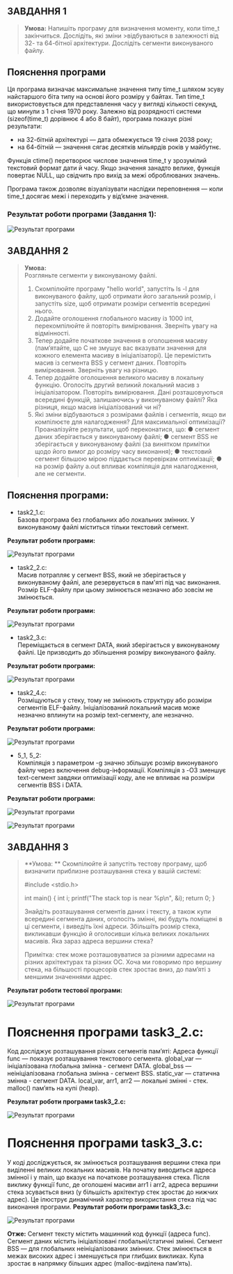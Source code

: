 ## ЗАВДАННЯ 1

> **Умова:**
>Напишіть програму для визначення моменту, коли time_t закінчиться. Дослідіть, які зміни >відбуваються в залежності від 32- та 64-бітної архітектури. Дослідіть сегменти виконуваного файлу.

## **Пояснення програми**
Ця програма визначає максимальне значення типу time_t шляхом зсуву найстаршого біта типу на основі його розміру у байтах. Тип time_t використовується для представлення часу у вигляді кількості секунд, що минули з 1 січня 1970 року. Залежно від розрядності системи (sizeof(time_t) дорівнює 4 або 8 байт), програма показує різні результати:
- на 32-бітній архітектурі — дата обмежується 19 січня 2038 року;
- на 64-бітній — значення сягає десятків мільярдів років у майбутнє.

Функція ctime() перетворює числове значення time_t у зрозумілий текстовий формат дати й часу. Якщо значення занадто велике, функція повертає NULL, що свідчить про вихід за межі оброблюваних значень.

Програма також дозволяє візуалізувати наслідки переповнення — коли time_t досягає межі і переходить у від’ємне значення.

### Результат роботи програми (Завдання 1):

![Результат програми](task1/Результат1.png)

## ЗАВДАННЯ 2

> **Умова:**  
> Розгляньте сегменти у виконуваному файлі.  
> 1. Скомпілюйте програму "hello world", запустіть ls -l для виконуваного файлу, щоб отримати його загальний розмір, і запустіть size, щоб отримати розміри сегментів всередині нього.
> 2. Додайте оголошення глобального масиву із 1000 int, перекомпілюйте й повторіть вимірювання. Зверніть увагу на відмінності.
> 3. Тепер додайте початкове значення в оголошення масиву (пам’ятайте, що C не змушує вас вказувати значення для кожного елемента масиву в ініціалізаторі). Це перемістить масив із сегмента BSS у сегмент даних. Повторіть вимірювання. Зверніть увагу на різницю.
> 4. Тепер додайте оголошення великого масиву в локальну функцію. Оголосіть другий великий локальний масив з ініціалізатором. Повторіть вимірювання. Дані розташовуються всередині функцій, залишаючись у виконуваному файлі? Яка різниця, якщо масив ініціалізований чи ні?
> 5. Які зміни відбуваються з розмірами файлів і сегментів, якщо ви компілюєте для налагодження? Для максимальної оптимізації?
> Проаналізуйте результати, щоб переконатися, що:
> ● сегмент даних зберігається у виконуваному файлі;
> ● сегмент BSS не зберігається у виконуваному файлі (за винятком примітки щодо його вимог до розміру часу виконання);
> ● текстовий сегмент більшою мірою піддається перевіркам оптимізації;
> ● на розмір файлу a.out впливає компіляція для налагодження, але не сегменти.
## **Пояснення програми:**

- task2_1.c:  
  Базова програма без глобальних або локальних змінних. У виконуваному файлі міститься тільки текстовий сегмент.
  
**Результат роботи програми:**

![Результат програми](task2/Результат2_1.png)

- task2_2.c:  
  Масив потрапляє у сегмент BSS, який не зберігається у виконуваному файлі, але резервується в пам'яті під час виконання. Розмір ELF-файлу при цьому змінюється незначно або зовсім не змінюється.

**Результат роботи програми:**

![Результат програми](task2/Результат2_2.png)

- task2_3.c:  
  Переміщається в сегмент DATA, який зберігається у виконуваному файлі. Це призводить до збільшення розміру виконуваного файлу.

**Результат роботи програми:**

![Результат програми](task2/Результат2_3.png)

- task2_4.c:  
  Розміщуються у стеку, тому не змінюють структуру або розміри сегментів ELF-файлу. Ініціалізований локальний масив може незначно вплинути на розмір text-сегменту, але незначно.

**Результат роботи програми:**

![Результат програми](task2/Результат2_4.png)

- 5_1, 5_2:  
  Компіляція з параметром -g значно збільшує розмір виконуваного файлу через включення debug-інформації. Компіляція з -O3 зменшує text-сегмент завдяки оптимізації коду, але не впливає на розміри сегментів BSS і DATA.

**Результат роботи програми:**

![Результат програми](task2/Результат2_5_1.png)

![Результат програми](task2/Результат2_5_2.png)

## ЗАВДАННЯ 3

> **Умова: **
> Скомпілюйте й запустіть тестову програму, щоб визначити приблизне розташування стека у вашій системі:
> 
> #include <stdio.h>
> 
> int main() {
 >    int i;
    printf("The stack top is near %p\n", &i);
    return 0;
> }
> 
> Знайдіть розташування сегментів даних і тексту, а також купи всередині сегмента даних, оголосіть змінні, які будуть поміщені в ці сегменти, і виведіть їхні адреси.
Збільшіть розмір стека, викликавши функцію й оголосивши кілька великих локальних масивів. Яка зараз адреса вершини стека?
> 
> Примітка: стек може розташовуватися за різними адресами на різних архітектурах та різних ОС. Хоча ми говоримо про вершину стека, на більшості процесорів стек зростає вниз, до пам’яті з меншими значеннями адрес.

**Результат роботи тестової програми:**

![Результат програми](task3/Результат3_1.png) 

# Пояснення програми task3_2.c:
Код досліджує розташування різних сегментів пам’яті:
Адреса функції func — показує розташування текстового сегмента.
global_var — ініціалізована глобальна змінна - сегмент DATA.
global_bss — неініціалізована глобальна змінна - сегмент BSS.
static_var — статична змінна - сегмент DATA.
local_var, arr1, arr2 — локальні змінні - стек.
malloc() пам’ять на купі (heap).

**Результат роботи програми task3_2.c:**

![Результат програми](task3/Результат3_2.png) 

# Пояснення програми task3_3.c:
У коді досліджується, як змінюється розташування вершини стека при виділенні великих локальних масивів. На початку виводиться адреса змінної i у main, що вказує на початкове розташування стека. Після виклику функції func, де оголошені масиви arr1 і arr2, адреса вершини стека зсувається вниз (у більшість архітектур стек зростає до нижчих адрес). Це ілюструє динамічний характер використання стека під час виконання програми.
**Результат роботи програми task3_3.c:**

![Результат програми](task3/Результат3_3.png) 

**Отже:**
Сегмент тексту містить машинний код функції (адреса func).
Сегмент даних містить ініціалізовані глобальні/статичні змінні.
Сегмент BSS — для глобальних неініціалізованих змінних.
Стек змінюється в межах високих адрес і зменшується при глибших викликах.
Купа зростає в напрямку більших адрес (malloc-виділена пам’ять).
